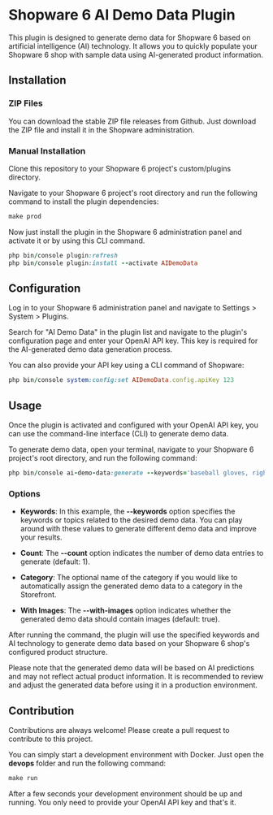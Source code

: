 # Shopware 6 AI Demo Data Plugin

This plugin is designed to generate demo data for Shopware 6 based on artificial intelligence (AI) technology. It allows you to quickly populate your Shopware 6 shop with sample data using AI-generated product information.

## Installation

### ZIP Files

You can download the stable ZIP file releases from Github.
Just download the ZIP file and install it in the Shopware administration.

### Manual Installation

Clone this repository to your Shopware 6 project's custom/plugins directory.

Navigate to your Shopware 6 project's root directory and run the following command to install the plugin dependencies:

```ruby
make prod
```

Now just install the plugin in the Shopware 6 administration panel and activate it or by using this CLI command.

```ruby
php bin/console plugin:refresh
php bin/console plugin:install --activate AIDemoData
```

## Configuration

Log in to your Shopware 6 administration panel and navigate to Settings > System > Plugins.

Search for "AI Demo Data" in the plugin list and navigate to the plugin's configuration page and enter your OpenAI API key.
This key is required for the AI-generated demo data generation process.

You can also provide your API key using a CLI command of Shopware:

```ruby
php bin/console system:config:set AIDemoData.config.apiKey 123
```

## Usage

Once the plugin is activated and configured with your OpenAI API key, you can use the command-line interface (CLI) to generate demo data.

To generate demo data, open your terminal, navigate to your Shopware 6 project's root directory, and run the following command:

```ruby
php bin/console ai-demo-data:generate --keywords='baseball gloves, right and left, leather, high quality' --count=2
```

### Options

* **Keywords**:
  In this example, the **--keywords** option specifies the keywords or topics related to the desired demo data.
  You can play around with these values to generate different demo data and improve your results.

* **Count**:
  The **--count** option indicates the number of demo data entries to generate (default: 1).

* **Category**:
  The optional name of the category if you would like to automatically assign the generated demo data to a category in the Storefront.

* **With Images**:
  The **--with-images** option indicates whether the generated demo data should contain images (default: true).

After running the command, the plugin will use the specified keywords and AI technology to generate demo data based on your Shopware 6 shop's
configured product structure.

Please note that the generated demo data will be based on AI predictions and may not reflect actual product information.
It is recommended to review and adjust the generated data before using it in a production environment.

## Contribution

Contributions are always welcome! Please create a pull request to contribute to this project.

You can simply start a development environment with Docker.
Just open the **devops** folder and run the following command:

```ruby
make run
```

After a few seconds your development environment should be up and running.
You only need to provide your OpenAI API key and that's it.

